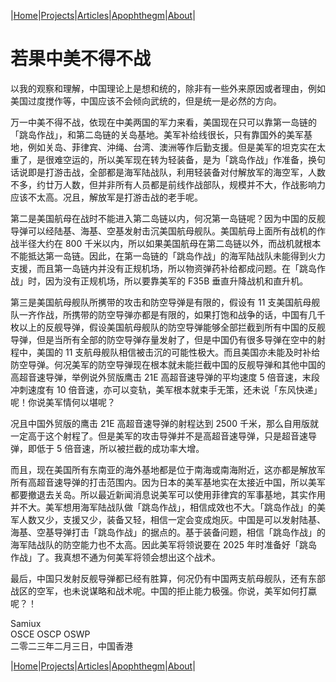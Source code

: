 |[Home](/README.md)|[Projects](/projects.md)|[Articles](/articles.md)|[Apophthegm](/apophthegm.md)|[About](/about.md)|

# 若果中美不得不战

以我的观察和理解，中国理论上是想和统的，除非有一些外来原因或者理由，例如美国过度搅作等，中国应该不会倾向武统的，但是统一是必然的方向。

万一中美不得不战，依现在中美两国的军力来看，美国现在只可以靠第一岛链的「跳岛作战」，和第二岛链的关岛基地。美军补给线很长，只有靠国外的美军基地，例如关岛、菲律宾、沖绳、台湾、澳洲等作后勤支援。但是美军的坦克实在太重了，是很难空运的，所以美军现在转为轻装备，是为「跳岛作战」作准备，换句话说即是打游击战，全部都是海军陆战队，利用轻装备对付解放军的海空军，人数不多，约廿万人数，但并非所有人员都是前线作战部队，规模并不大，作战影响力应该不太高。况且，解放军是打游击战的老手呢。

第二是美国航母在战时不能进入第二岛链以内，何况第一岛链呢？因为中国的反舰导弹可以经陆基、海基、空基发射击沉美国航母舰队。美国航母上面所有战机的作战半径大约在 800 千米以内，所以如果美国航母在第二岛链以外，而战机就根本不能抵达第一岛链。因此，在第一岛链的「跳岛作战」的海军陆战队未能得到火力支援，而且第一岛链内并没有正规机场，所以物资弹药补给都成问题。在「跳岛作战」时，因为没有正规机场，所以要靠美军的 F35B 垂直升降战机和直升机。

第三是美国航母舰队所㩗带的攻击和防空导弹是有限的，假设有 11 支美国航母舰队一齐作战，所携带的防空导弹亦都是有限的，如果打饱和战争的话，中国有几千枚以上的反舰导弹，假设美国航母舰队的防空导弹能够全部拦截到所有中国的反舰导弹，但是当所有全部的防空导弹存量发射了，但是中国仍有很多导弹在空中的射程中，美国的 11 支航母舰队相信被击沉的可能性极大。而且美国亦未能及时补给防空导弹。何况美军的防空导弹现在根本就未能拦截中国的反舰导弹和其他中国的高超音速导弹，举例说外贸版鹰击 21E 高超音速导弹的平均速度 5 倍音速，末段冲刺速度有 10 倍音速，亦可以变轨，美军根本就束手无策，还未说「东风快递」呢！你说美军情何以堪呢？

况且中国外贸版的鹰击 21E 高超音速导弹的射程达到 2500 千米，那么自用版就一定高于这个射程了。但是美军的攻击导弹并不是高超音速导弹，只是超音速导弹，即低于 5 倍音速，所以被拦截的成功率大增。

而且，现在美国所有东南亚的海外基地都是位于南海或南海附近，这亦都是解放军所有高超音速导弹的打击范围内。因为日本的美军基地实在太接近中国，所以美军都要撤退去关岛。所以最近新闻消息说美军可以使用菲律宾的军事基地，其实作用并不大。美军想用海军陆战队做「跳岛作战」，相信成效也不大。「跳岛作战」的美军人数又少，支援又少，装备又轻，相信一定会变成炮灰。中国是可以发射陆基、海基、空基导弹打击「跳岛作战」的据点的。基于装备问题，相信「跳岛作战」的海军陆战队的防空能力也不太高。因此美军将领说要在 2025 年时准备好「跳岛作战」了。我真想不通为何美军将领会想出这个战术。

最后，中国只发射反舰导弹都已经有胜算，何况仍有中国两支航母舰队，还有东部战区的空军，也未说谋略和战术呢。中国的拒止能力极强。你说，美军如何打蠃呢？！

Samiux  
OSCE  OSCP  OSWP  
二零二三年二月三日，中国香港  

|[Home](/README.md)|[Projects](/projects.md)|[Articles](/articles.md)|[Apophthegm](/apophthegm.md)|[About](/about.md)|
